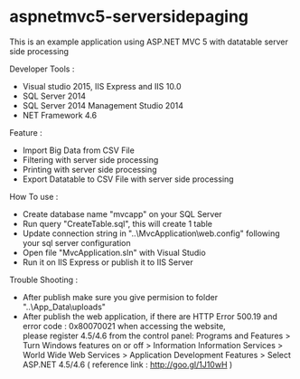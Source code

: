 # aspnetmvc5-serversidepaging

This is an example application using ASP.NET MVC 5 with datatable server side processing


Developer Tools : 
- Visual studio 2015, IIS Express and IIS 10.0
- SQL Server 2014
- SQL Server 2014 Management Studio 2014
- NET Framework 4.6

Feature :
- Import Big Data from CSV File
- Filtering with server side processing
- Printing with server side processing 
- Export Datatable to CSV File with server side processing


How To use :
- Create database name "mvcapp" on your SQL Server
- Run query "CreateTable.sql", this will create 1 table
- Update connection string in "..\MvcApplication\web.config" following your sql server configuration
- Open file "MvcApplication.sln" with Visual Studio
- Run it on IIS Express or publish it to IIS Server

Trouble Shooting :
- After publish make sure you give permision to folder "..\App_Data\uploads"
- After publish the web application, if there are HTTP Error 500.19 and error code : 0x80070021 when accessing the website,   
  please register 4.5/4.6 from the control panel:
  Programs and Features > Turn Windows features on or off > Information Information Services > World Wide Web Services > Application Development Features > Select ASP.NET 4.5/4.6
  ( reference link : http://goo.gl/1J10wH )


